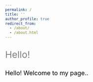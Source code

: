```yaml
---
permalink: /
title: ''
author_profile: true
redirect_from: 
  - /about/
  - /about.html
---
```


<p style="font-size: 30px; color: grey;"> Hello! </p>
<p style="font-size: 20px; color: black;">Hello! Welcome to my page..</p>



